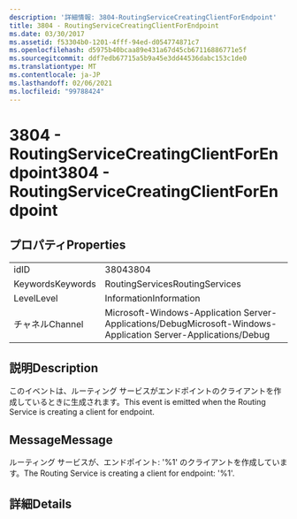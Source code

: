 ```yaml
---
description: '詳細情報: 3804-RoutingServiceCreatingClientForEndpoint'
title: 3804 - RoutingServiceCreatingClientForEndpoint
ms.date: 03/30/2017
ms.assetid: f53304b0-1201-4fff-94ed-d054774871c7
ms.openlocfilehash: d5975b40bcaa89e431a67d45cb67116886771e5f
ms.sourcegitcommit: ddf7edb67715a5b9a45e3dd44536dabc153c1de0
ms.translationtype: MT
ms.contentlocale: ja-JP
ms.lasthandoff: 02/06/2021
ms.locfileid: "99788424"
---
```

# <a name="3804---routingservicecreatingclientforendpoint"></a><span data-ttu-id="36df6-103">3804 - RoutingServiceCreatingClientForEndpoint</span><span class="sxs-lookup"><span data-stu-id="36df6-103">3804 - RoutingServiceCreatingClientForEndpoint</span></span>

## <a name="properties"></a><span data-ttu-id="36df6-104">プロパティ</span><span class="sxs-lookup"><span data-stu-id="36df6-104">Properties</span></span>  
  
|||  
|-|-|  
|<span data-ttu-id="36df6-105">id</span><span class="sxs-lookup"><span data-stu-id="36df6-105">ID</span></span>|<span data-ttu-id="36df6-106">3804</span><span class="sxs-lookup"><span data-stu-id="36df6-106">3804</span></span>|  
|<span data-ttu-id="36df6-107">Keywords</span><span class="sxs-lookup"><span data-stu-id="36df6-107">Keywords</span></span>|<span data-ttu-id="36df6-108">RoutingServices</span><span class="sxs-lookup"><span data-stu-id="36df6-108">RoutingServices</span></span>|  
|<span data-ttu-id="36df6-109">Level</span><span class="sxs-lookup"><span data-stu-id="36df6-109">Level</span></span>|<span data-ttu-id="36df6-110">Information</span><span class="sxs-lookup"><span data-stu-id="36df6-110">Information</span></span>|  
|<span data-ttu-id="36df6-111">チャネル</span><span class="sxs-lookup"><span data-stu-id="36df6-111">Channel</span></span>|<span data-ttu-id="36df6-112">Microsoft-Windows-Application Server-Applications/Debug</span><span class="sxs-lookup"><span data-stu-id="36df6-112">Microsoft-Windows-Application Server-Applications/Debug</span></span>|  
  
## <a name="description"></a><span data-ttu-id="36df6-113">説明</span><span class="sxs-lookup"><span data-stu-id="36df6-113">Description</span></span>  

 <span data-ttu-id="36df6-114">このイベントは、ルーティング サービスがエンドポイントのクライアントを作成しているときに生成されます。</span><span class="sxs-lookup"><span data-stu-id="36df6-114">This event is emitted when the Routing Service is creating a client for endpoint.</span></span>  
  
## <a name="message"></a><span data-ttu-id="36df6-115">Message</span><span class="sxs-lookup"><span data-stu-id="36df6-115">Message</span></span>  

 <span data-ttu-id="36df6-116">ルーティング サービスが、エンドポイント: '%1' のクライアントを作成しています。</span><span class="sxs-lookup"><span data-stu-id="36df6-116">The Routing Service is creating a client for endpoint: '%1'.</span></span>  
  
## <a name="details"></a><span data-ttu-id="36df6-117">詳細</span><span class="sxs-lookup"><span data-stu-id="36df6-117">Details</span></span>
